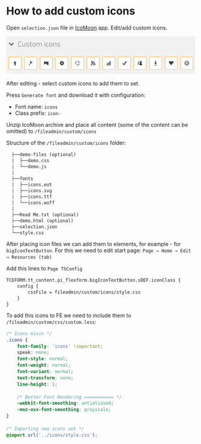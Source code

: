 # How to add custom icons

Open `selection.json` file in [IcoMoon](https://icomoon.io/) app. Edit/add custom icons. 

![](custom-icons.png)

After editing - select custom icons to add them to set. 

Press `Generate font` and download it with configuration:
  - Font name: `icons`
  - Class prefix: `icon-`
  
Unzip IcoMoon archive and place all content (some of the content can be omitted) to `/fileadmin/custom/icons`

Structure of the `/fileadmin/custom/icons` folder:
```
  ├──demo-files (optional)
  |  ├──demo.css
  |  └──demo.js
  |
  ├──fonts
  |  ├──icons.eot
  |  ├──icons.svg
  |  ├──icons.ttf
  |  └──icons.woff
  |
  ├──Read Me.txt (optional)
  ├──demo.html (optional)
  ├──selection.json
  └──style.css
```

After placing icon files we can add them to elements, for example - for `bigIconTextButton`. For this we need to edit start page: `Page → Home → Edit → Resources (tab)`

Add this lines to `Page TSConfig`
```
TCEFORM.tt_content.pi_flexform.bigIconTextButton.sDEF.iconClass {
    config {
        cssFile = fileadmin/custom/icons/style.css
    }
}
```

To add this icons to FE we need to include them to `/fileadmin/custom/css/custom.less`:

```css
/* Icons mixin */
.icons {
	font-family: 'icons' !important;
    speak: none;
    font-style: normal;
    font-weight: normal;
    font-variant: normal;
    text-transform: none;
    line-height: 1;

    /* Better Font Rendering =========== */
    -webkit-font-smoothing: antialiased;
    -moz-osx-font-smoothing: grayscale;
}

/* Importing new icons set */
@import url('../icons/style.css');
```


